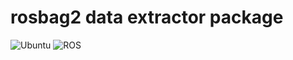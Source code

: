 # rosbag2 data extractor package
![Ubuntu](https://img.shields.io/badge/Ubuntu-22.04-green)
![ROS](https://img.shields.io/badge/ROS2-humble-blue)

